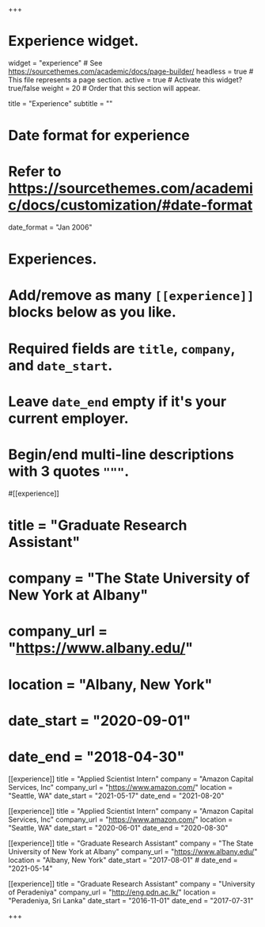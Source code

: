 +++
# Experience widget.
widget = "experience"  # See https://sourcethemes.com/academic/docs/page-builder/
headless = true  # This file represents a page section.
active = true  # Activate this widget? true/false
weight = 20  # Order that this section will appear.

title = "Experience"
subtitle = ""

# Date format for experience
#   Refer to https://sourcethemes.com/academic/docs/customization/#date-format
date_format = "Jan 2006"

# Experiences.
#   Add/remove as many `[[experience]]` blocks below as you like.
#   Required fields are `title`, `company`, and `date_start`.
#   Leave `date_end` empty if it's your current employer.
#   Begin/end multi-line descriptions with 3 quotes `"""`.

#[[experience]]
#  title = "Graduate Research Assistant"
#  company = "The State University of New York at Albany"
#  company_url = "https://www.albany.edu/"
#  location = "Albany, New York"
#  date_start = "2020-09-01"
# date_end = "2018-04-30"

[[experience]]
	title = "Applied Scientist Intern"
	company = "Amazon Capital Services, Inc"
	company_url = "https://www.amazon.com/"
	location = "Seattle, WA"
	date_start = "2021-05-17"
	date_end = "2021-08-20"

[[experience]]
	title = "Applied Scientist Intern"
	company = "Amazon Capital Services, Inc"
	company_url = "https://www.amazon.com/"
	location = "Seattle, WA"
	date_start = "2020-06-01"
	date_end = "2020-08-30"
	
	
[[experience]]
	title = "Graduate Research Assistant"
	company = "The State University of New York at Albany"
	company_url = "https://www.albany.edu/"
	location = "Albany, New York"
	date_start = "2017-08-01"
	#  date_end = "2021-05-14"

	  
  
[[experience]]
	title = "Graduate Research Assistant"
	company = "University of Peradeniya"
	company_url = "http://eng.pdn.ac.lk/"
	location = "Peradeniya, Sri Lanka"
	date_start = "2016-11-01"
	date_end = "2017-07-31"

+++
